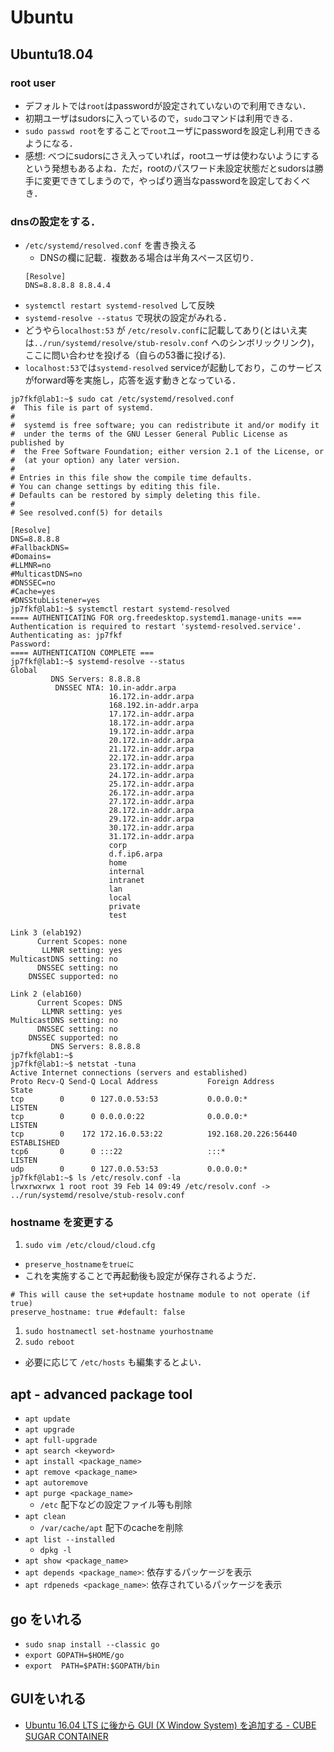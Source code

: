 # Ubuntu

## Ubuntu18.04

### root user
- デフォルトでは`root`はpasswordが設定されていないので利用できない．
- 初期ユーザはsudorsに入っているので，`sudo`コマンドは利用できる．
- `sudo passwd root`をすることで`root`ユーザにpasswordを設定し利用できるようになる．
- 感想: べつにsudorsにさえ入っていれば，rootユーザは使わないようにするという発想もあるよね．ただ，rootのパスワード未設定状態だとsudorsは勝手に変更できてしまうので，やっぱり適当なpasswordを設定しておくべき．

### dnsの設定をする．
- `/etc/systemd/resolved.conf` を書き換える
  - DNSの欄に記載．複数ある場合は半角スペース区切り．
  ```
  [Resolve]
  DNS=8.8.8.8 8.8.4.4
  ```
- `systemctl restart systemd-resolved` して反映
- `systemd-resolve --status` で現状の設定がみれる．
- どうやら`localhost:53` が `/etc/resolv.conf`に記載してあり(とはいえ実は`../run/systemd/resolve/stub-resolv.conf` へのシンボリックリンク)，ここに問い合わせを投げる（自らの53番に投げる).
- `localhost:53`では`systemd-resolved` serviceが起動しており，このサービスがforward等を実施し，応答を返す動きとなっている．
```
jp7fkf@lab1:~$ sudo cat /etc/systemd/resolved.conf
#  This file is part of systemd.
#
#  systemd is free software; you can redistribute it and/or modify it
#  under the terms of the GNU Lesser General Public License as published by
#  the Free Software Foundation; either version 2.1 of the License, or
#  (at your option) any later version.
#
# Entries in this file show the compile time defaults.
# You can change settings by editing this file.
# Defaults can be restored by simply deleting this file.
#
# See resolved.conf(5) for details

[Resolve]
DNS=8.8.8.8
#FallbackDNS=
#Domains=
#LLMNR=no
#MulticastDNS=no
#DNSSEC=no
#Cache=yes
#DNSStubListener=yes
jp7fkf@lab1:~$ systemctl restart systemd-resolved
==== AUTHENTICATING FOR org.freedesktop.systemd1.manage-units ===
Authentication is required to restart 'systemd-resolved.service'.
Authenticating as: jp7fkf
Password:
==== AUTHENTICATION COMPLETE ===
jp7fkf@lab1:~$ systemd-resolve --status
Global
         DNS Servers: 8.8.8.8
          DNSSEC NTA: 10.in-addr.arpa
                      16.172.in-addr.arpa
                      168.192.in-addr.arpa
                      17.172.in-addr.arpa
                      18.172.in-addr.arpa
                      19.172.in-addr.arpa
                      20.172.in-addr.arpa
                      21.172.in-addr.arpa
                      22.172.in-addr.arpa
                      23.172.in-addr.arpa
                      24.172.in-addr.arpa
                      25.172.in-addr.arpa
                      26.172.in-addr.arpa
                      27.172.in-addr.arpa
                      28.172.in-addr.arpa
                      29.172.in-addr.arpa
                      30.172.in-addr.arpa
                      31.172.in-addr.arpa
                      corp
                      d.f.ip6.arpa
                      home
                      internal
                      intranet
                      lan
                      local
                      private
                      test

Link 3 (elab192)
      Current Scopes: none
       LLMNR setting: yes
MulticastDNS setting: no
      DNSSEC setting: no
    DNSSEC supported: no

Link 2 (elab160)
      Current Scopes: DNS
       LLMNR setting: yes
MulticastDNS setting: no
      DNSSEC setting: no
    DNSSEC supported: no
         DNS Servers: 8.8.8.8
jp7fkf@lab1:~$ 
jp7fkf@lab1:~$ netstat -tuna
Active Internet connections (servers and established)
Proto Recv-Q Send-Q Local Address           Foreign Address         State
tcp        0      0 127.0.0.53:53           0.0.0.0:*               LISTEN
tcp        0      0 0.0.0.0:22              0.0.0.0:*               LISTEN
tcp        0    172 172.16.0.53:22          192.168.20.226:56440    ESTABLISHED
tcp6       0      0 :::22                   :::*                    LISTEN
udp        0      0 127.0.0.53:53           0.0.0.0:*
jp7fkf@lab1:~$ ls /etc/resolv.conf -la
lrwxrwxrwx 1 root root 39 Feb 14 09:49 /etc/resolv.conf -> ../run/systemd/resolve/stub-resolv.conf
```

### hostname を変更する
1. `sudo vim /etc/cloud/cloud.cfg`
  - `preserve_hostnameをtrueに`
  - これを実施することで再起動後も設定が保存されるようだ．
  ```
  # This will cause the set+update hostname module to not operate (if true)
  preserve_hostname: true #default: false 
  ```
1. `sudo hostnamectl set-hostname yourhostname`
1. `sudo reboot`
- 必要に応じて `/etc/hosts` も編集するとよい．


## apt - advanced package tool
- `apt update`
- `apt upgrade`
- `apt full-upgrade`
- `apt search <keyword>`
- `apt install <package_name>`
- `apt remove <package_name>`
- `apt autoremove`
- `apt purge <package_name>`
  - `/etc` 配下などの設定ファイル等も削除
- `apt clean`
  - `/var/cache/apt` 配下のcacheを削除
- `apt list --installed`
  - `dpkg -l`
- `apt show <package_name>`
- `apt depends <package_name>`: 依存するパッケージを表示
- `apt rdpeneds <package_name>`: 依存されているパッケージを表示


## go をいれる
- `sudo snap install --classic go`
- `export GOPATH=$HOME/go`
- `export 
PATH=$PATH:$GOPATH/bin`

## GUIをいれる
- [Ubuntu 16.04 LTS に後から GUI (X Window System) を追加する - CUBE SUGAR CONTAINER](https://blog.amedama.jp/entry/2016/11/30/155238)